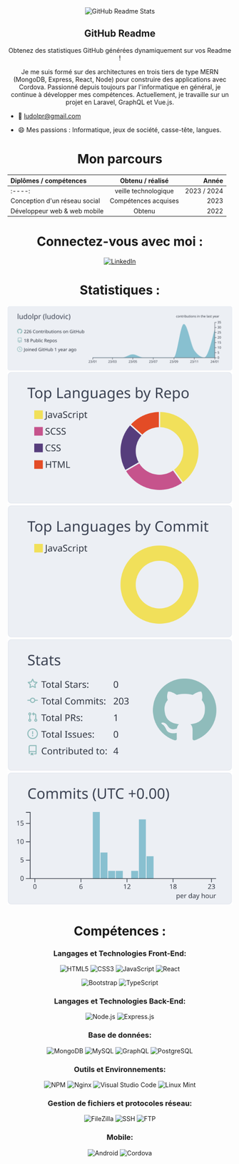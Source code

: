 <p align="center">
 
 <img width="100px" src="https://res.cloudinary.com/anuraghazra/image/upload/v1594908242/logo_ccswme.svg" align="center" alt="GitHub Readme Stats" />
 <h2 align="center">GitHub Readme</h2>
 <p align="center">Obtenez des statistiques GitHub générées dynamiquement sur vos Readme !</p>
</p>

<center>

Je me suis formé sur des architectures en trois tiers de type MERN (MongoDB, Express, React, Node) pour construire des applications avec Cordova. Passionné depuis toujours par l'informatique en général, je continue à développer mes compétences. Actuellement, je travaille sur un projet en Laravel, GraphQL et Vue.js.

</center>

- :email: ludolpr@gmail.com

- :smile:  Mes passions : Informatique, jeux de société, casse-tête, langues.

<h1 align="center">Mon parcours</h1>

<div align="center">

| Diplômes / compétences        | Obtenu / réalisé        |  Année  |
| :---                          | :----:                  |    ---: |
|           :----:              | veille technologique    |2023 / 2024 |
| Conception d'un réseau social | Compétences acquises    | 2023    |
| Développeur web & web mobile  | Obtenu                  | 2022    |

</div>

<h1 align="center">Connectez-vous avec moi :</h1>

<div align="center">
 

 
 <!--
![GitHub dernier commit](liens)
![GitHub followers](liens)
![GitHub watchers](liens)
 -->
[![LinkedIn](https://img.shields.io/badge/LinkedIn-0A66C2?style=for-the-badge&logo=linkedin&logoColor=white&style=social)](https://www.linkedin.com/in/ludovic-leprout-7b1635244/)

</div>

<h1 align="center">Statistiques :</h1>

<div align="center">
 
[![](https://raw.githubusercontent.com/ludolpr/ludolpr72/master/profile-summary-card-output/nord_bright/0-profile-details.svg)](https://github.com/vn7n24fzkq/github-profile-summary-cards)
[![](https://raw.githubusercontent.com/ludolpr/ludolpr72/master/profile-summary-card-output/nord_bright/1-repos-per-language.svg)](https://github.com/vn7n24fzkq/github-profile-summary-cards) [![](https://raw.githubusercontent.com/ludolpr/ludolpr72/master/profile-summary-card-output/nord_bright/2-most-commit-language.svg)](https://github.com/vn7n24fzkq/github-profile-summary-cards)
[![](https://raw.githubusercontent.com/ludolpr/ludolpr72/master/profile-summary-card-output/nord_bright/3-stats.svg)](https://github.com/vn7n24fzkq/github-profile-summary-cards) [![](https://raw.githubusercontent.com/ludolpr/ludolpr72/master/profile-summary-card-output/nord_bright/4-productive-time.svg)](https://github.com/vn7n24fzkq/github-profile-summary-cards)

</div>

<h1 align="center">Compétences :</h1>

<div align="center">
 
 ### Langages et Technologies Front-End:
 
<!-- Vos autres compétences Front-End ici -->

![HTML5](https://img.shields.io/badge/HTML5-10%23E34F26.svg?style=for-the-badge&logo=html5&logoColor=white)
![CSS3](https://img.shields.io/badge/CSS3-%231572B6.svg?style=for-the-badge&logo=css3&logoColor=white)
![JavaScript](https://img.shields.io/badge/JavaScript-%23323330.svg?style=for-the-badge&logo=javascript&logoColor=%23F7DF1E)
![React](https://img.shields.io/badge/React-61DAFB?style=for-the-badge&logo=react&logoColor=white)
<!-- ![Vue.js](https://img.shields.io/badge/Vue.js-4FC08D?style=for-the-badge&logo=vue.js&logoColor=white) -->
![Bootstrap](https://img.shields.io/badge/Bootstrap-%23563D7C.svg?style=for-the-badge&logo=bootstrap&logoColor=white) 
![TypeScript](https://img.shields.io/badge/TypeScript-%23007ACC.svg?style=for-the-badge&logo=typescript&logoColor=white)

</div>

<div align="center">

### Langages et Technologies Back-End: 

<!-- Vos autres compétences Back-End ici -->
<!-- ![Laravel](https://img.shields.io/badge/Laravel-FF2D20?style=for-the-badge&logo=laravel&logoColor=white) -->
![Node.js](https://img.shields.io/badge/Node.js-6DA55F?style=for-the-badge&logo=node.js&logoColor=white)
![Express.js](https://img.shields.io/badge/Express.js-%23404d59.svg?style=for-the-badge&logo=express&logoColor=%2361DAFB)


</div>

<div align="center">

 ### Base de données:
 
<!-- Vos autres compétences en base de données ici -->

![MongoDB](https://img.shields.io/badge/MongoDB-4DB33D?style=for-the-badge&logo=mongodb&logoColor=white)
![MySQL](https://img.shields.io/badge/MySQL-%2300f.svg?style=for-the-badge&logo=mysql&logoColor=white)
![GraphQL](https://img.shields.io/badge/GraphQL-E10098?style=for-the-badge&logo=graphql&logoColor=white)
![PostgreSQL](https://img.shields.io/badge/PostgreSQL-336791?style=for-the-badge&logo=postgresql&logoColor=white)
</div>

<div align="center">

### Outils et Environnements: 
<!-- Vos autres outils et environnements ici -->

![NPM](https://img.shields.io/badge/NPM-%23000000.svg?style=for-the-badge&logo=npm&logoColor=white)
![Nginx](https://img.shields.io/badge/Nginx-%23009639.svg?style=for-the-badge&logo=nginx&logoColor=white)
![Visual Studio Code](https://img.shields.io/badge/Visual%20Studio%20Code-0078d7.svg?style=for-the-badge&logo=visual-studio-code&logoColor=white)
![Linux Mint](https://img.shields.io/badge/Linux%20Mint-87CF3E?style=for-the-badge&logo=Linux%20Mint&logoColor=white)
</div>

<div align="center">

 ### Gestion de fichiers et protocoles réseau:
<!-- Vos autres compétences en gestion de fichiers et protocoles réseau ici -->

![FileZilla](https://img.shields.io/badge/FileZilla-%23B9B6B3.svg?style=for-the-badge&logo=filezilla&logoColor=white)
![SSH](https://img.shields.io/badge/SSH-%23007A88.svg?style=for-the-badge&logo=ssh&logoColor=white)
![FTP](https://img.shields.io/badge/FTP-%23009639.svg?style=for-the-badge&logo=ftp&logoColor=white)

</div>

<div align="center">
 
### Mobile:
<!-- Vos autres compétences mobile ici -->

![Android](https://img.shields.io/badge/Android-3DDC84?style=for-the-badge&logo=android&logoColor=white)
![Cordova](https://img.shields.io/badge/Cordova-35434F?style=for-the-badge&logo=apache-cordova&logoColor=white)


</div>
